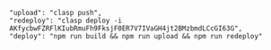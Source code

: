     "upload": "clasp push",
    "redeploy": "clasp deploy -i AKfycbwFZRFlKIubRmuFh9FksjF0ER7V7IVaGH4jt2BMzbmdLCcGI63G",
    "deploy": "npm run build && npm run upload && npm run redeploy"